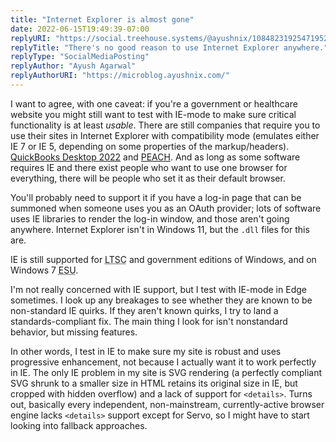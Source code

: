 ```yaml
---
title: "Internet Explorer is almost gone"
date: 2022-06-15T19:49:39-07:00
replyURI: "https://social.treehouse.systems/@ayushnix/108482319254719524"
replyTitle: "There's no good reason to use Internet Explorer anywhere."
replyType: "SocialMediaPosting"
replyAuthor: "Ayush Agarwal"
replyAuthorURI: "https://microblog.ayushnix.com/"
---
```

I want to agree, with one caveat: if you're a government or healthcare website you might still want to test with IE-mode to make sure critical functionality is at least _usable_. There are still companies that require you to use their sites in Internet Explorer with compatibility mode (emulates either IE 7 or IE 5, depending on some properties of the markup/headers). [QuickBooks Desktop 2022](https://quickbooks.intuit.com/learn-support/en-us/help-article/install-products/system-requirements-quickbooks-desktop-2022/L9664spDA_US_en_US) and [PEACH](https://www.theregister.com/2022/01/07/defra_peach_only_works_internet_explorer/). And as long as some software requires IE and there exist people who want to use one browser for everything, there will be people who set it as their default browser.

You'll probably need to support it if you have a log-in page that can be summoned when someone uses you as an OAuth provider; lots of software uses IE libraries to render the log-in window, and those aren't going anywhere. Internet Explorer isn't in Windows 11, but the `.dll` files for this are.

IE is still supported for <abbr title="Long Term Support Channel">LTSC</abbr> and government editions of Windows, and on Windows 7 <abbr title="Extended Security Updates">ESU</abbr>.

I'm not really concerned with IE support, but I test with IE-mode in Edge sometimes. I look up any breakages to see whether they are known to be non-standard IE quirks. If they aren't known quirks, I try to land a standards-compliant fix. The main thing I look for isn't nonstandard behavior, but missing features.

In other words, I test in IE to make sure my site is robust and uses progressive enhancement, not because I actually want it to work perfectly in IE. The only IE problem in my site is SVG rendering (a perfectly compliant SVG shrunk to a smaller size in HTML retains its original size in IE, but cropped with hidden overflow) and a lack of support for `<details>`. Turns out, basically every independent, non-mainstream, currently-active browser engine lacks `<details>` support except for Servo, so I might have to start looking into fallback approaches.

